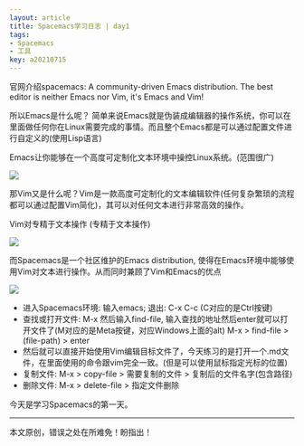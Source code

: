 ```yaml
---
layout: article
title: Spacemacs学习日志 | day1
tags:
- Spacemacs
- 工具
key: a20210715
---
```


官网介绍spacemacs: A community-driven Emacs distribution. The best editor is neither Emacs nor Vim, it's Emacs and Vim!

<!--more-->

所以Emacs是什么呢？ 简单来说Emacs就是伪装成编辑器的操作系统，你可以在里面做任何你在Linux需要完成的事情。而且整个Emacs都是可以通过配置文件进行自定义的(使用Lisp语言)

Emacs让你能够在一个高度可定制化文本环境中操控Linux系统。(范围很广)

![](https://image-icons.oss-cn-beijing.aliyuncs.com/img/20210715232300.png)

那Vim又是什么呢？Vim是一款高度可定制化的文本编辑软件(任何复杂繁琐的流程都可以通过配置Vim简化)，其可以对任何文本进行非常高效的操作。

Vim对专精于文本操作 (专精于文本操作)

![](https://image-icons.oss-cn-beijing.aliyuncs.com/img/20210715232046.png)

而Spacemacs是一个社区维护的Emacs distribution, 使得在Emacs环境中能够使用Vim对文本进行操作。从而同时兼顾了Vim和Emacs的优点

![](https://image-icons.oss-cn-beijing.aliyuncs.com/img/20210715232419.png)

* 进入Spacemacs环境: 输入emacs;  退出: C-x C-c (C对应的是Ctrl按键)
* 查找或打开文件: M-x 然后输入find-file, 输入查找的地址然后enter就可以打开文件了(M对应的是Meta按键，对应Windows上面的alt) M-x > find-file > (file-path) > enter
* 然后就可以直接开始使用Vim编辑目标文件了，今天练习的是打开一个.md文件，在里面使用的命令跟vim完全一致。(但是可以使用鼠标指定光标的位置)
* 复制文件: M-x > copy-file > 需要复制的文件 > 复制后的文件名字(包含路径)
* 删除文件: M-x > delete-file > 指定文件删除

今天是学习Spacemacs的第一天。

---
本文原创，错误之处在所难免！盼指出！
